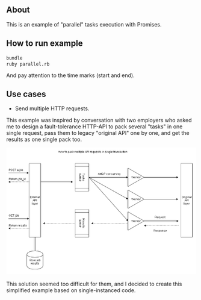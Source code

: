 About
-----

This is an example of "parallel" tasks execution with Promises.

How to run example
------------------

    bundle
    ruby parallel.rb

And pay attention to the time marks (start and end).

Use cases
---------

* Send multiple HTTP requests.

This example was inspired by conversation with two employers who asked me to design a fault-tolerance HTTP-API to pack several "tasks" in one single request, pass them to legacy "original API" one by one, and get the results as one single pack too.

![Fault-tolerance API for pack multiple tasks in one job](/api-pack.png?raw=true "Fault-tolerance API for pack multiple tasks in one job")

This solution seemed too difficult for them, and I decided to create this simplified example based on single-instanced code.

